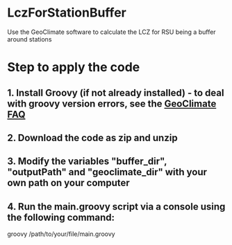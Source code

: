 # LczForStationBuffer
Use the GeoClimate software to calculate the LCZ for RSU being a buffer around stations

# Step to apply the code
## 1. Install Groovy (if not already installed) - to deal with groovy version errors, see the [GeoClimate FAQ](https://github.com/orbisgis/geoclimate/wiki/Frequently-Asked-Questions#groovy-version-issue)
## 2. Download the code as zip and unzip
## 3. Modify the variables "buffer_dir", "outputPath" and "geoclimate_dir" with your own path on your computer
## 4. Run the main.groovy script via a console using the following command:
groovy /path/to/your/file/main.groovy
